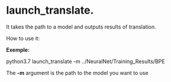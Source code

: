 # launch_translate.

It takes the path to a model and outputs results of translation.

How to use it:

**Exemple:**

python3.7 launch_translate -m ../NeuralNet/Training_Results/BPE

The **-m** argument is the path to the model you want to use
